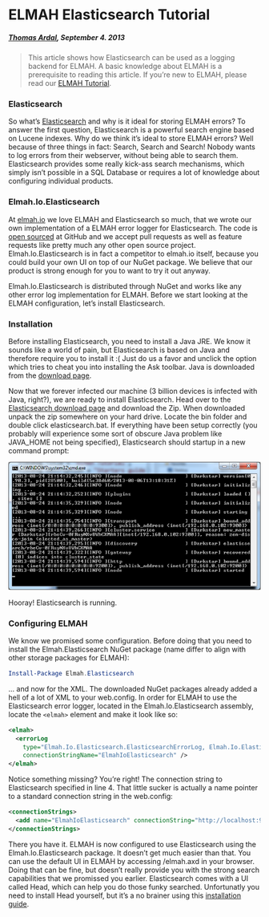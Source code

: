 # ELMAH Elasticsearch Tutorial

##### [Thomas Ardal](http://elmah.io/about/), September 4. 2013

> This article shows how Elasticsearch can be used as a logging backend for ELMAH. A basic knowledge about ELMAH is a prerequisite to reading this article. If you’re new to ELMAH, please read our [ELMAH Tutorial](http://blog.elmah.io/elmah-tutorial).

### Elasticsearch

So what’s [Elasticsearch](http://www.elasticsearch.org/) and why is it ideal for storing ELMAH errors? To answer the first question, Elasticsearch is a powerful search engine based on Lucene indexes. Why do we think it’s ideal to store ELMAH errors? Well because of three things in fact: Search, Search and Search! Nobody wants to log errors from their webserver, without being able to search them. Elasticsearch provides some really kick-ass search mechanisms, which simply isn’t possible in a SQL Database or requires a lot of knowledge about configuring individual products.

### Elmah.Io.Elasticsearch

At [elmah.io](http://elmah.io/) we love ELMAH and Elasticsearch so much, that we wrote our own implementation of a ELMAH error logger for Elasticsearch. The code is [open sourced](https://github.com/elmahio/Elmah.Io.Elasticsearch) at GitHub and we accept pull requests as well as feature requests like pretty much any other open source project. Elmah.Io.Elasticsearch is in fact a competitor to elmah.io itself, because you could build your own UI on top of our NuGet package. We believe that our product is strong enough for you to want to try it out anyway.

Elmah.Io.Elasticsearch is distributed through NuGet and works like any other error log implementation for ELMAH. Before we start looking at the ELMAH configuration, let’s install Elasticsearch.

### Installation

Before installing Elasticsearch, you need to install a Java JRE. We know it sounds like a world of pain, but Elasticsearch is based on Java and therefore require you to install it :( Just do us a favor and unclick the option which tries to cheat you into installing the Ask toolbar. Java is downloaded from the [download page](http://java.com/en/download/manual.jsp).

Now that we forever infected our machine (3 billion devices is infected with Java, right?), we are ready to install Elasticsearch. Head over to the [Elasticsearch download page](http://www.elasticsearch.org/download/) and download the Zip. When downloaded unpack the zip somewhere on your hard drive. Locate the bin folder and double click elasticsearch.bat. If everything have been setup correctly (you probably will experience some sort of obscure Java problem like JAVA_HOME not being specified), Elasticsearch should startup in a new command prompt:

![Elasticsearch](/images/2013/09/elasticsearch.png)

Hooray! Elasticsearch is running.

### Configuring ELMAH

We know we promised some configuration. Before doing that you need to install the Elmah.Elasticsearch NuGet package (name differ to align with other storage packages for ELMAH):

```powershell
Install-Package Elmah.Elasticsearch
```

... and now for the XML. The downloaded NuGet packages already added a hell of a lot of XML to your web.config. In order for ELMAH to use the Elasticsearch error logger, located in the Elmah.Io.Elasticsearch assembly, locate the `<elmah>` element and make it look like so:

```xml
<elmah>
  <errorLog
    type="Elmah.Io.Elasticsearch.ElasticsearchErrorLog, Elmah.Io.Elasticsearch"
    connectionStringName="ElmahIoElasticsearch" />
</elmah>
```

Notice something missing? You’re right! The connection string to Elasticsearch specified in line 4. That little sucker is actually a name pointer to a standard connection string in the web.config:

```xml
<connectionStrings>
  <add name="ElmahIoElasticsearch" connectionString="http://localhost:9200"/>
</connectionStrings>
```

There you have it. ELMAH is now configured to use Elasticsearch using the Elmah.Io.Elasticsearch package. It doesn’t get much easier than that. You can use the default UI in ELMAH by accessing /elmah.axd in your browser. Doing that can be fine, but doesn’t really provide you with the strong search capabilities that we promissed you earlier. Elasticsearch comes with a UI called Head, which can help you do those funky searched. Unfortunatly you need to install Head yourself, but it’s a no brainer using this [installation guide](http://mobz.github.io/elasticsearch-head/).
